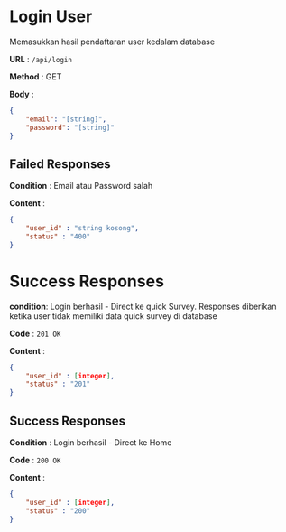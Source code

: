 # Login User

Memasukkan hasil pendaftaran user kedalam database

**URL** : `/api/login`

**Method** : GET

**Body** :
```json
{
    "email": "[string]",
    "password": "[string]"
}
```
## Failed Responses
**Condition** : Email atau Password salah

**Content** :
```json
{
    "user_id" : "string kosong",
    "status" : "400"
}
```


# Success Responses
**condition**: Login berhasil - Direct ke quick Survey. Responses diberikan ketika user tidak memiliki data quick survey di database

**Code** : `201 OK`

**Content** :
```json
{
    "user_id" : [integer],
    "status" : "201"
}
```

## Success Responses
**Condition** : Login berhasil - Direct ke Home

**Code** : `200 OK`

**Content** :
```json
{
    "user_id" : [integer],
    "status" : "200"
}
```

